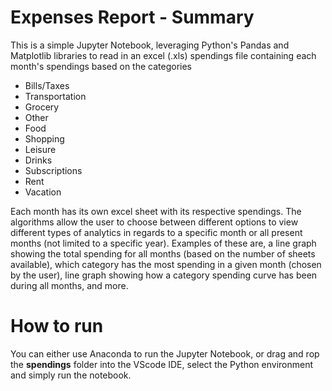 # Expenses Report - Summary

This is a simple Jupyter Notebook, leveraging Python's Pandas and Matplotlib libraries to read in an excel (.xls) spendings file containing each month's spendings based on the categories
- Bills/Taxes
- Transportation
- Grocery
- Other
- Food
- Shopping
- Leisure
- Drinks
- Subscriptions
- Rent
- Vacation

Each month has its own excel sheet with its respective spendings. The algorithms allow the user to choose between different options to view different types of analytics in regards to a specific month or all present months (not limited to a specific year). Examples of these are, a line graph showing the total spending for all months (based on the number of sheets available), which category has the most spending in a given month (chosen by the user), line graph showing how a category spending curve has been during all months, and more.

# How to run
You can either use Anaconda to run the Jupyter Notebook, or drag and rop the **spendings** folder into the VScode IDE, select the Python environment and simply run the notebook.